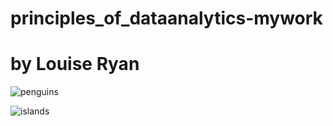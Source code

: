 # principles_of_dataanalytics-mywork

# by Louise Ryan




![penguins](https://allisonhorst.github.io/palmerpenguins/reference/figures/lter_penguins.png)

![islands](https://www.researchgate.net/profile/William-Fraser/publication/260557350/figure/fig1/AS:214343384866816@1428114853304/Fieldwork-for-the-present-study-took-place-within-the-Palmer-Archipelago-near-Anvers.png)